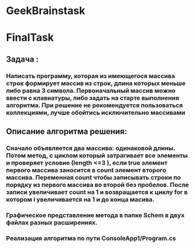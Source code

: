 # GeekBrainstask
# FinalTask
## Задача : 
### Написать программу, которая из имеющегося массива строк формирует массив из строк, длина которых меньше либо равна 3 символа. Первоначальный массив можно ввести с клавиатуры, либо задать на старте выполнения алгоритма. При решение не рекомендуется пользоваться коллекциями, лучше обойтись исключительно массивами
## Описание алгоритма решения:
### Сначало объявляется два массива: одинаковой длины. Потом метод, с циклом который затрагивает все элементы и проверяет  условие (length <=3 ), если true элемент первого массива заносится в count элемент второго массива. Переменная count чтобы записывать строки по порядку из первого массива во второй без пробелов. После записи увеличивает count на 1 и возвращается к циклу for в котором i увеличивается на 1 и до конца масива.

### Графическое представление метода в папке Schem в двух файлах разных расширениях.
### Реализация алгоритма по пути ConsoleApp1/Program.cs